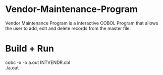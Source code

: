 Vendor-Maintenance-Program
==========================

Vendor Maintenance Program is a interactive COBOL Program that allows the user to add, edit and delete records from the master file.

Build + Run
==========================
cobc -x -o a.out INTVENDR.cbl<br/>
./a.out
